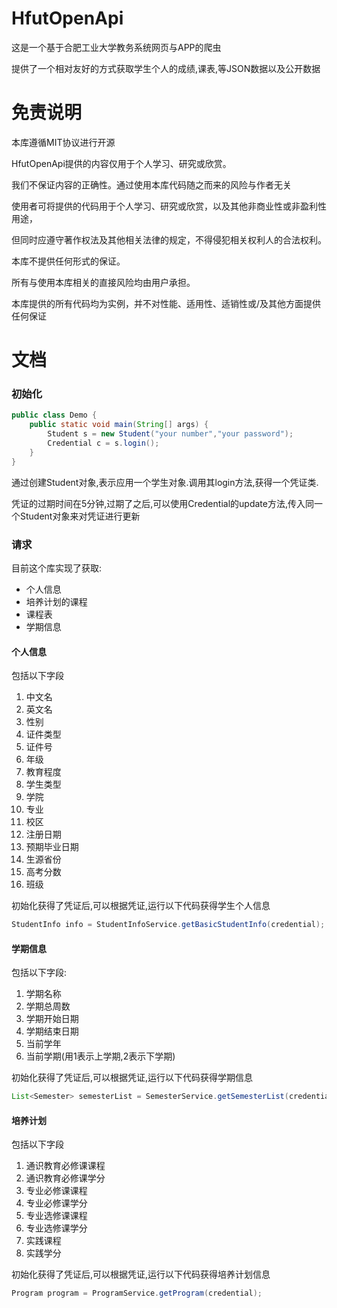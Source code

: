 # HfutOpenApi

这是一个基于合肥工业大学教务系统网页与APP的爬虫

提供了一个相对友好的方式获取学生个人的成绩,课表,等JSON数据以及公开数据

# 免责说明
本库遵循MIT协议进行开源

HfutOpenApi提供的内容仅用于个人学习、研究或欣赏。

我们不保证内容的正确性。通过使用本库代码随之而来的风险与作者无关

使用者可将提供的代码用于个人学习、研究或欣赏，以及其他非商业性或非盈利性用途，

但同时应遵守著作权法及其他相关法律的规定，不得侵犯相关权利人的合法权利。

本库不提供任何形式的保证。

所有与使用本库相关的直接风险均由用户承担。

本库提供的所有代码均为实例，并不对性能、适用性、适销性或/及其他方面提供任何保证

# 文档

### 初始化

```java
public class Demo {
    public static void main(String[] args) {
        Student s = new Student("your number","your password");
        Credential c = s.login();
    }
}
```

通过创建Student对象,表示应用一个学生对象.调用其login方法,获得一个凭证类.

凭证的过期时间在5分钟,过期了之后,可以使用Credential的update方法,传入同一个Student对象来对凭证进行更新

### 请求

目前这个库实现了获取:

- 个人信息
- 培养计划的课程
- 课程表
- 学期信息

#### 个人信息

包括以下字段

1. 中文名
2. 英文名
3. 性别
4. 证件类型
5. 证件号
6. 年级
7. 教育程度
8. 学生类型
9. 学院
10. 专业
11. 校区
12. 注册日期
13. 预期毕业日期
14. 生源省份
15. 高考分数
16. 班级

初始化获得了凭证后,可以根据凭证,运行以下代码获得学生个人信息

```java
StudentInfo info = StudentInfoService.getBasicStudentInfo(credential);
```

#### 学期信息

包括以下字段:

1. 学期名称
2. 学期总周数
3. 学期开始日期
4. 学期结束日期
5. 当前学年
6. 当前学期(用1表示上学期,2表示下学期)

初始化获得了凭证后,可以根据凭证,运行以下代码获得学期信息

```java
List<Semester> semesterList = SemesterService.getSemesterList(credential);
```

#### 培养计划

包括以下字段

1. 通识教育必修课课程
2. 通识教育必修课学分
3. 专业必修课课程
4. 专业必修课学分
5. 专业选修课课程
6. 专业选修课学分
7. 实践课程
8. 实践学分

初始化获得了凭证后,可以根据凭证,运行以下代码获得培养计划信息

```java
Program program = ProgramService.getProgram(credential);
```

